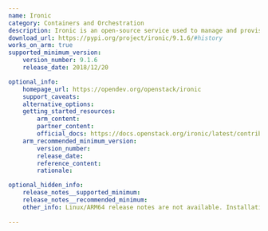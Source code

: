```yaml
---
name: Ironic
category: Containers and Orchestration
description: Ironic is an open-source service used to manage and provision Bare Metal servers, allowing users to deploy and control physical hardware.
download_url: https://pypi.org/project/ironic/9.1.6/#history
works_on_arm: true
supported_minimum_version:
    version_number: 9.1.6
    release_date: 2018/12/20

optional_info:
    homepage_url: https://opendev.org/openstack/ironic
    support_caveats:
    alternative_options:
    getting_started_resources:
        arm_content: 
        partner_content:
        official_docs: https://docs.openstack.org/ironic/latest/contributor/arm-devstack-guide.html
    arm_recommended_minimum_version:
        version_number:
        release_date:
        reference_content:
        rationale:

optional_hidden_info:
    release_notes__supported_minimum:
    release_notes__recommended_minimum: 
    other_info: Linux/ARM64 release notes are not available. Installation is verified using "pip3 install ironic".
    
---
```

